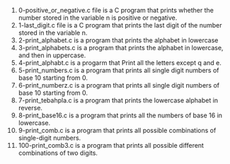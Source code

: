 1) 0-positive_or_negative.c file is a C program that prints whether the number stored in the variable n is positive or negative.
2) 1-last_digit.c file is a C program that prints the last digit of the number stored in the variable n.
3) 2-print_alphabet.c is a  program that prints the alphabet in lowercase
4) 3-print_alphabets.c is a program that prints the alphabet in lowercase, and then in uppercase.
5) 4-print_alphabt.c is a progarm that Print all the letters except q and e.
6) 5-print_numbers.c is a program that prints all single digit numbers of base 10 starting from 0.
7) 6-print_numberz.c is a program that prints all single digit numbers of base 10 starting from 0.
8) 7-print_tebahpla.c is a program that prints the lowercase alphabet in reverse.
9) 8-print_base16.c is a program that prints all the numbers of base 16 in lowercase.
10) 9-print_comb.c is a program that prints all possible combinations of single-digit numbers.
11) 100-print_comb3.c is a program that prints all possible different combinations of two digits.
